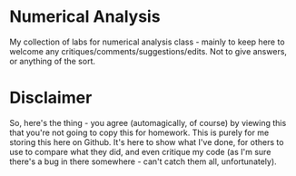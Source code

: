 Numerical Analysis
==================

My collection of labs for numerical analysis class - mainly to keep here to welcome any critiques/comments/suggestions/edits. Not to give answers, or anything of the sort. 

Disclaimer
==========

So, here's the thing - you agree (automagically, of course) by viewing this that you're not going to copy this for homework. This is purely for me storing this here on Github. It's here to show what I've done, for others to use to compare what they did, and even critique my code (as I'm sure there's a bug in there somewhere - can't catch them all, unfortunately).